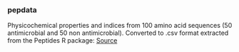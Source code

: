 ### pepdata

Physicochemical properties and indices from 100 amino acid sequences (50 antimicrobial and 50 non antimicrobial).
Converted to .csv format extracted from the Peptides R package: [Source](https://github.com/dosorio/Peptides)
